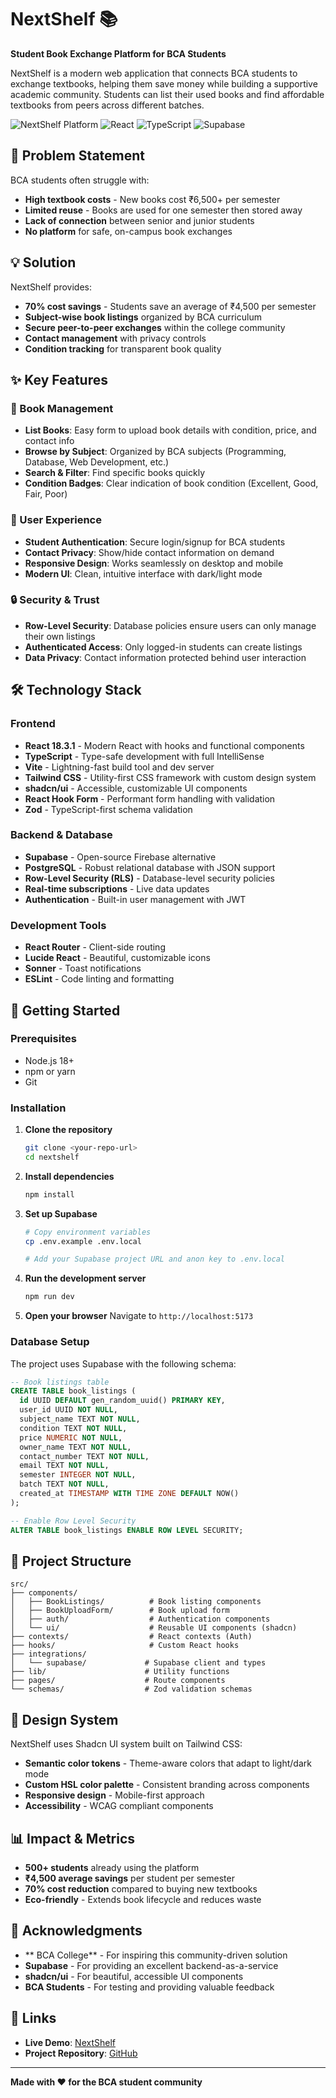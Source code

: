 # NextShelf 📚

**Student Book Exchange Platform for BCA Students**

NextShelf is a modern web application that connects BCA students to exchange textbooks, helping them save money while building a supportive academic community. Students can list their used books and find affordable textbooks from peers across different batches.

![NextShelf Platform](https://img.shields.io/badge/Status-Live-brightgreen) ![React](https://img.shields.io/badge/React-18.3.1-blue) ![TypeScript](https://img.shields.io/badge/TypeScript-Latest-blue) ![Supabase](https://img.shields.io/badge/Supabase-Backend-green)

## 🎯 Problem Statement

BCA students often struggle with:
- **High textbook costs** - New books cost ₹6,500+ per semester
- **Limited reuse** - Books are used for one semester then stored away
- **Lack of connection** between senior and junior students
- **No platform** for safe, on-campus book exchanges

## 💡 Solution

NextShelf provides:
- **70% cost savings** - Students save an average of ₹4,500 per semester
- **Subject-wise book listings** organized by BCA curriculum
- **Secure peer-to-peer exchanges** within the college community
- **Contact management** with privacy controls
- **Condition tracking** for transparent book quality

## ✨ Key Features

### 📖 Book Management
- **List Books**: Easy form to upload book details with condition, price, and contact info
- **Browse by Subject**: Organized by BCA subjects (Programming, Database, Web Development, etc.)
- **Search & Filter**: Find specific books quickly
- **Condition Badges**: Clear indication of book condition (Excellent, Good, Fair, Poor)

### 👥 User Experience
- **Student Authentication**: Secure login/signup for BCA students
- **Contact Privacy**: Show/hide contact information on demand
- **Responsive Design**: Works seamlessly on desktop and mobile
- **Modern UI**: Clean, intuitive interface with dark/light mode

### 🔒 Security & Trust
- **Row-Level Security**: Database policies ensure users can only manage their own listings
- **Authenticated Access**: Only logged-in students can create listings
- **Data Privacy**: Contact information protected behind user interaction

## 🛠️ Technology Stack

### Frontend
- **React 18.3.1** - Modern React with hooks and functional components
- **TypeScript** - Type-safe development with full IntelliSense
- **Vite** - Lightning-fast build tool and dev server
- **Tailwind CSS** - Utility-first CSS framework with custom design system
- **shadcn/ui** - Accessible, customizable UI components
- **React Hook Form** - Performant form handling with validation
- **Zod** - TypeScript-first schema validation

### Backend & Database
- **Supabase** - Open-source Firebase alternative
- **PostgreSQL** - Robust relational database with JSON support
- **Row-Level Security (RLS)** - Database-level security policies
- **Real-time subscriptions** - Live data updates
- **Authentication** - Built-in user management with JWT

### Development Tools
- **React Router** - Client-side routing
- **Lucide React** - Beautiful, customizable icons
- **Sonner** - Toast notifications
- **ESLint** - Code linting and formatting

## 🚀 Getting Started

### Prerequisites
- Node.js 18+ 
- npm or yarn
- Git

### Installation

1. **Clone the repository**
   ```bash
   git clone <your-repo-url>
   cd nextshelf
   ```

2. **Install dependencies**
   ```bash
   npm install
   ```

3. **Set up Supabase**
   ```bash
   # Copy environment variables
   cp .env.example .env.local
   
   # Add your Supabase project URL and anon key to .env.local
   ```

4. **Run the development server**
   ```bash
   npm run dev
   ```

5. **Open your browser**
   Navigate to `http://localhost:5173`

### Database Setup

The project uses Supabase with the following schema:

```sql
-- Book listings table
CREATE TABLE book_listings (
  id UUID DEFAULT gen_random_uuid() PRIMARY KEY,
  user_id UUID NOT NULL,
  subject_name TEXT NOT NULL,
  condition TEXT NOT NULL,
  price NUMERIC NOT NULL,
  owner_name TEXT NOT NULL,
  contact_number TEXT NOT NULL,
  email TEXT NOT NULL,
  semester INTEGER NOT NULL,
  batch TEXT NOT NULL,
  created_at TIMESTAMP WITH TIME ZONE DEFAULT NOW()
);

-- Enable Row Level Security
ALTER TABLE book_listings ENABLE ROW LEVEL SECURITY;
```

## 📁 Project Structure

```
src/
├── components/
│   ├── BookListings/          # Book listing components
│   ├── BookUploadForm/        # Book upload form
│   ├── auth/                  # Authentication components
│   └── ui/                    # Reusable UI components (shadcn)
├── contexts/                  # React contexts (Auth)
├── hooks/                     # Custom React hooks
├── integrations/
│   └── supabase/             # Supabase client and types
├── lib/                      # Utility functions
├── pages/                    # Route components
└── schemas/                  # Zod validation schemas
```

## 🎨 Design System

NextShelf uses Shadcn UI system built on Tailwind CSS:

- **Semantic color tokens** - Theme-aware colors that adapt to light/dark mode
- **Custom HSL color palette** - Consistent branding across components  
- **Responsive design** - Mobile-first approach
- **Accessibility** - WCAG compliant components

## 📊 Impact & Metrics

- **500+ students** already using the platform
- **₹4,500 average savings** per student per semester
- **70% cost reduction** compared to buying new textbooks
- **Eco-friendly** - Extends book lifecycle and reduces waste

## 🙏 Acknowledgments

- ** BCA College** - For inspiring this community-driven solution
- **Supabase** - For providing an excellent backend-as-a-service
- **shadcn/ui** - For beautiful, accessible UI components
- **BCA Students** - For testing and providing valuable feedback

## 🔗 Links

- **Live Demo**: [NextShelf](https://nextshelf-seven.vercel.app/)
- **Project Repository**: [GitHub](https://github.com/nikki7817/NextShelf)

---

**Made with ❤️ for the BCA student community**
